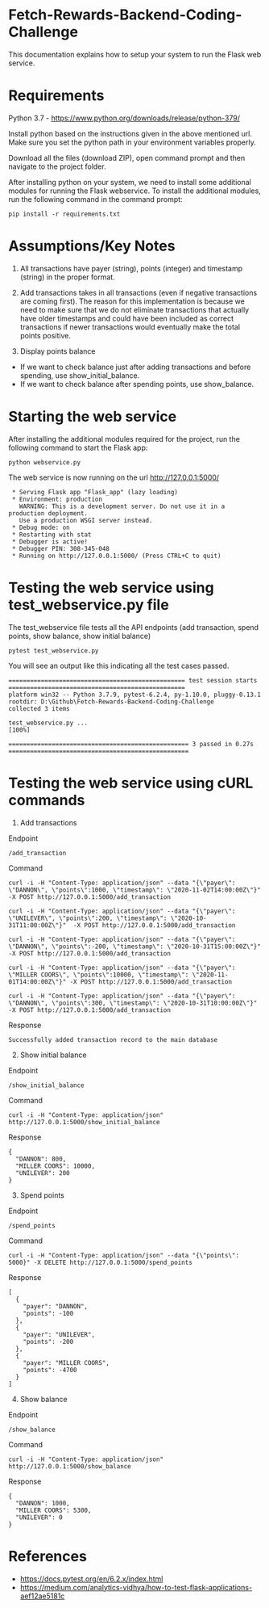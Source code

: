 # Fetch-Rewards-Backend-Coding-Challenge

This documentation explains how to setup your system to run the Flask web service. 

# Requirements

Python 3.7 - https://www.python.org/downloads/release/python-379/

Install python based on the instructions given in the above mentioned url. Make sure you set the python path in your environment variables properly. 

Download all the files (download ZIP), open command prompt and then navigate to the project folder.

After installing python on your system, we need to install some additional modules for running the Flask webservice. To install the additional modules, run the following command in the command prompt: 

```
pip install -r requirements.txt
```

# Assumptions/Key Notes 

1. All transactions have payer (string), points (integer) and timestamp (string) in the proper format. 

2. Add transactions takes in all transactions (even if negative transactions are coming first). The reason for this implementation is because we need to make sure that we do not eliminate transactions that actually have older timestamps and could have been included as correct transactions if newer transactions would eventually make the total points positive. 

3. Display points balance
  - If we want to check balance just after adding transactions and before spending, use show_initial_balance.
  - If we want to check balance after spending points, use show_balance.
  
# Starting the web service

After installing the additional modules required for the project, run the following command to start the Flask app:

```
python webservice.py
```

The web service is now running on the url http://127.0.0.1:5000/ 

```
 * Serving Flask app "Flask_app" (lazy loading)
 * Environment: production
   WARNING: This is a development server. Do not use it in a production deployment.
   Use a production WSGI server instead.
 * Debug mode: on
 * Restarting with stat
 * Debugger is active!
 * Debugger PIN: 308-345-048
 * Running on http://127.0.0.1:5000/ (Press CTRL+C to quit)
 ```

# Testing the web service using test_webservice.py file

The test_webservice file tests all the API endpoints (add transaction, spend points, show balance, show initial balance)

```
pytest test_webservice.py
```

You will see an output like this indicating all the test cases passed. 

```
================================================= test session starts =================================================
platform win32 -- Python 3.7.9, pytest-6.2.4, py-1.10.0, pluggy-0.13.1
rootdir: D:\Github\Fetch-Rewards-Backend-Coding-Challenge
collected 3 items

test_webservice.py ...                                                                                           [100%]

================================================== 3 passed in 0.27s ==================================================
```

# Testing the web service using cURL commands

1. Add transactions 

Endpoint

```
/add_transaction
```

Command

```
curl -i -H "Content-Type: application/json" --data "{\"payer\": \"DANNON\", \"points\":1000, \"timestamp\": \"2020-11-02T14:00:00Z\"}" -X POST http://127.0.0.1:5000/add_transaction
```
```
curl -i -H "Content-Type: application/json" --data "{\"payer\": \"UNILEVER\", \"points\":200, \"timestamp\": \"2020-10-31T11:00:00Z\"}"  -X POST http://127.0.0.1:5000/add_transaction
```
```
curl -i -H "Content-Type: application/json" --data "{\"payer\": \"DANNON\", \"points\":-200, \"timestamp\": \"2020-10-31T15:00:00Z\"}" -X POST http://127.0.0.1:5000/add_transaction
```
```
curl -i -H "Content-Type: application/json" --data "{\"payer\": \"MILLER COORS\", \"points\":10000, \"timestamp\": \"2020-11-01T14:00:00Z\"}" -X POST http://127.0.0.1:5000/add_transaction
```
```
curl -i -H "Content-Type: application/json" --data "{\"payer\": \"DANNON\", \"points\":300, \"timestamp\": \"2020-10-31T10:00:00Z\"}" -X POST http://127.0.0.1:5000/add_transaction
```

Response

```
Successfully added transaction record to the main database
```

2. Show initial balance

Endpoint

```
/show_initial_balance
```

Command

```
curl -i -H "Content-Type: application/json" http://127.0.0.1:5000/show_initial_balance
```

Response

```
{
  "DANNON": 800,
  "MILLER COORS": 10000,
  "UNILEVER": 200
}
```

3. Spend points

Endpoint

```
/spend_points
```

Command

```
curl -i -H "Content-Type: application/json" --data "{\"points\": 5000}" -X DELETE http://127.0.0.1:5000/spend_points
```

Response

```
[
  {
    "payer": "DANNON",
    "points": -100
  },
  {
    "payer": "UNILEVER",
    "points": -200
  },
  {
    "payer": "MILLER COORS",
    "points": -4700
  }
]
```

4. Show balance

Endpoint

```
/show_balance
```

Command

```
curl -i -H "Content-Type: application/json" http://127.0.0.1:5000/show_balance
```

Response

```
{
  "DANNON": 1000,
  "MILLER COORS": 5300,
  "UNILEVER": 0
}
```

# References

- https://docs.pytest.org/en/6.2.x/index.html
- https://medium.com/analytics-vidhya/how-to-test-flask-applications-aef12ae5181c
